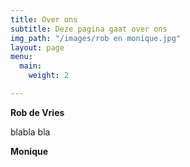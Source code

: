 ```yaml
---
title: Over ons
subtitle: Deze pagina gaat over ons
img_path: "/images/rob en monique.jpg"
layout: page
menu:
  main:
    weight: 2

---
```

**Rob de Vries**

blabla bla 

**Monique** 